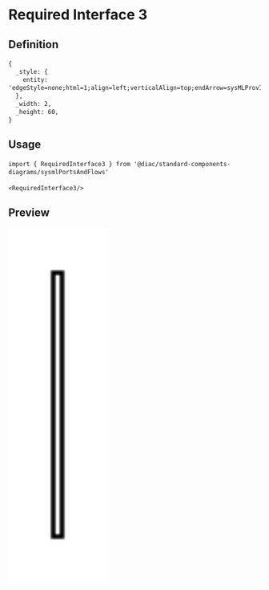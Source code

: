 # Required Interface 3

## Definition

```
{
  _style: { 
    entity: 'edgeStyle=none;html=1;align=left;verticalAlign=top;endArrow=sysMLProvInt;endSize=12;exitX=0;exitY=0.5;',
  },
  _width: 2,
  _height: 60,
}
```

## Usage

```
import { RequiredInterface3 } from '@diac/standard-components-diagrams/sysmlPortsAndFlows'

<RequiredInterface3/>
```

## Preview

<img src="./required-interface-3.png" width="200"/>
